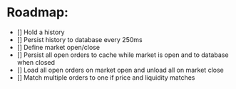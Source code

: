 ﻿# Roadmap:

- [] Hold a history
- [] Persist history to database every 250ms
- [] Define market open/close
- [] Persist all open orders to cache while market is open and to database when closed
- [] Load all open orders on market open and unload all on market close
- [] Match multiple orders to one if price and liquidity matches
